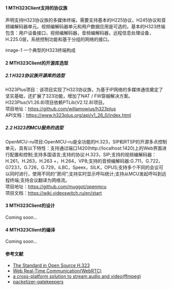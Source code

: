 #### 1 MTH323Client支持的协议族  
声明支持H323协议族的多媒体终端，需要支持基本的H225协议，H245协议和音频编解码器单元。视频编解码器单元和用户数据应用是可选的。基本的H323终端包含：用户设备接口，视频编解码器，音频编解码器，远程信息处理设备，H.225.0层，系统控制功能和基于分组的网络的接口。  

image-1 一个典型的H323终端构成  


#### 2 MTH323Client的开源库选型  
##### 2.1 H323协议族开源库的选型  

H323Plus项目：该项目实现了H323协议族，为基于IP网络的多媒体通信奠定了坚实基础，还扩展了323功能，增加了NAT / FW穿越解决方案。H323Plus(V1.26.8)项目依赖PTLib(V2.12.8)项目。  
项目地址：https://github.com/willamowius/h323plus  
API文档：https://www.h323plus.org/api/v1_26_0/index.html  


##### 2.2 H323的MCU服务的选型  

OpenMCU-ru项目:OpenMCU-ru是全功能的H.323，SIP和RTSP的开源多点控制单元，具有以下特性：支持通过端口1420(http://localhost:1420)上的Web界面进行配置和控制;支持多国语言;支持的协议:H.323，SIP;支持的视频编解码器：H.261，H.263，H.263 +，H.264，VP8;支持的音频编解码器:G.711，G.722，G723.1，G.726，G.729，iLBC，Speex，SILK，OPUS;支持多个不同的会议可以同时进行，使用不同的“房间”;支持实时显示呼叫统计;支持从MCU发起呼叫到远程终端;支持会议翻译为网络流。  
项目地址：https://github.com/muggot/openmcu  
项目文档：https://wiki.videoswitch.ru/en/start  

#### 3 MTH323Client的设计  
Coming soon…  



#### 4 MTH323Client的编译  
Coming soon…  



#### 参考文献  

* [The Standard in Open Source H.323](https://www.h323plus.org/)
* [Web Real-Time Communication(WebRTC)](https://www.webrtc.org/)
* [a cross-platform solution to stream audio and video(ffmpeg)](http://www.ffmpeg.org/)
* [packetizer-gatekeepers](https://www.packetizer.com/ipmc/h323/papers/primer/#gatekeepers)
